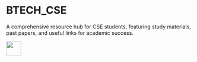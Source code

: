 # BTECH_CSE
A comprehensive resource hub for CSE students, featuring study materials, past papers, and useful links for academic success.

<img src="https://img.shields.io/github/repo-size/LPU-Org/BTECH_CHEMICAL_ENGINEERING?style=for-the-badge" height=40px>
